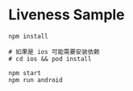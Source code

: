 # Liveness Sample

```shell
npm install

# 如果是 ios 可能需要安装依赖
# cd ios && pod install

npm start
npm run android
```
